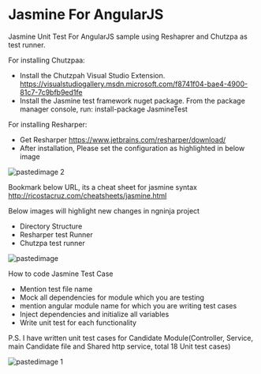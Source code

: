 # Jasmine For AngularJS
Jasmine Unit Test For AngularJS sample using Reshaprer and Chutzpa as test runner.


For installing Chutzpaa:
 
- Install the Chutzpah Visual Studio Extension. 
https://visualstudiogallery.msdn.microsoft.com/f8741f04-bae4-4900-81c7-7c9bfb9ed1fe
- Install the Jasmine test framework nuget package. 
From the package manager console, run: install-package JasmineTest

For installing Resharper:
- Get Resharper
https://www.jetbrains.com/resharper/download/
- After installation, Please set the configuration as highlighted in below image

![pastedimage 2](https://cloud.githubusercontent.com/assets/10474169/10744818/a7ce84c4-7c0a-11e5-9325-6751d370a7c9.png)

Bookmark below URL, its a cheat sheet for jasmine syntax 
http://ricostacruz.com/cheatsheets/jasmine.html


Below images will highlight new changes in ngninja project
- Directory Structure
- Resharper test Runner
- Chutzpa test runner

![pastedimage](https://cloud.githubusercontent.com/assets/10474169/10744819/a7cef3c8-7c0a-11e5-8bf2-3d58eb36ebd9.png)

How to code Jasmine Test Case
- Mention test file name
- Mock all dependencies for module which you are testing
- mention angular module name for which you are writing test cases
- Inject dependencies and initialize all variables 
- Write unit test for each functionality 

P.S. I have written unit test cases for Candidate Module(Controller, Service, main Candidate file and Shared http service, total 18 Unit test cases)

![pastedimage 1](https://cloud.githubusercontent.com/assets/10474169/10744817/a7ba1cc8-7c0a-11e5-978a-d841bcf3d226.png)

